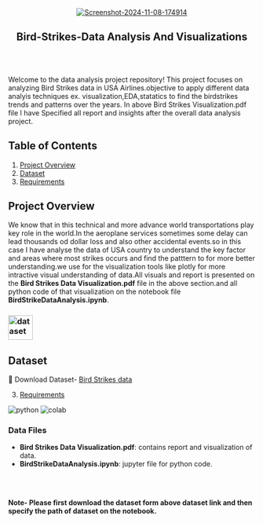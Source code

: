 
<div align="center">
<a href="https://ibb.co/bPHp8kW"><img src="https://i.ibb.co/Y3DvqxR/Screenshot-2024-11-08-174914.png" alt="Screenshot-2024-11-08-174914" border="0"></a>

  ## Bird-Strikes-Data Analysis And Visualizations
</div> 

<br></br>


Welcome to the data analysis project repository! This project focuses on analyzing Bird Strikes data in USA Airlines.objective to apply different data analyis techniques ex. visualization,EDA,statatics to find the birdstrikes trends and patterns over the years.
In above Bird Strikes Visualization.pdf file I have Specified all report and insights after the overall data analysis project.



## **Table of Contents**
1. [Project Overview](#project-overview)
2. [Dataset](#dataset)
3. [Requirements](#requirements)

## **Project Overview**

We know that in this technical and more advance world transportations play key role in the world.In the aeroplane services sometimes some delay can lead thousands od dollar loss and also other accidental events.so in this case I have analyse the data of USA country  to understand the key factor and areas where most strikes occurs and find the patttern to for more better understanding.we  use for  the visualization tools like plotly for more intractive visual understanding of data.All visuals and report is presented on the **Bird Strikes Data Visualization.pdf** file in the above section.and all python code of that visualization on the notebook file **BirdStrikeDataAnalysis.ipynb**.

###  <a href="https://imgbb.com/"><img src="https://i.ibb.co/D9vKsxH/dataset.png" alt="dataset" border="0"  width="50"></a> 

## **Dataset**
 
🔗 Download Dataset- [Bird Strikes data](https://docs.google.com/spreadsheets/d/1PF1PQ4-qg4ySrtyOXiF6SFGX7P0Qfl_r/edit?usp=sharing&ouid=108302795397133931709&rtpof=true&sd=true)





3. [Requirements](#requirements)


<div id="badges" align="start">

  <a >
    <img src="https://img.shields.io/badge/Python-3776AB?style=for-the-badge&logo=python&logoColor=white" alt="python"/>
  </a>


   <a >
    <img src="https://img.shields.io/badge/Colab-F9AB00?style=for-the-badge&logo=googlecolab&color=525252" alt="colab"/>
  </a>


</div>





### Data Files
- **Bird Strikes Data Visualization.pdf**: contains report and visualization of data.
- **BirdStrikeDataAnalysis.ipynb**: jupyter file for python code.


 <br> </br>

**Note- Please first download the dataset form above dataset link and then specify the path of dataset on the notebook.**





